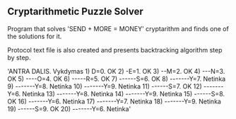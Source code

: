 ## Cryptarithmetic Puzzle Solver

Program that solves 'SEND + MORE = MONEY' cryptarithm and finds one of the solutions for it.

Protocol text file is also created and presents backtracking algorithm step by step.

'ANTRA DALIS. Vykdymas
       1) D=0. OK
       2) -E=1. OK
       3) --M=2. OK
       4) ---N=3. OK
       5) ----O=4. OK
       6) -----R=5. OK
       7) ------S=6. OK
       8) -------Y=7. Netinka
       9) -------Y=8. Netinka
      10) -------Y=9. Netinka
      11) ------S=7. OK
      12) -------Y=6. Netinka
      13) -------Y=8. Netinka
      14) -------Y=9. Netinka
      15) ------S=8. OK
      16) -------Y=6. Netinka
      17) -------Y=7. Netinka
      18) -------Y=9. Netinka
      19) ------S=9. OK
      20) -------Y=6. Netinka'
